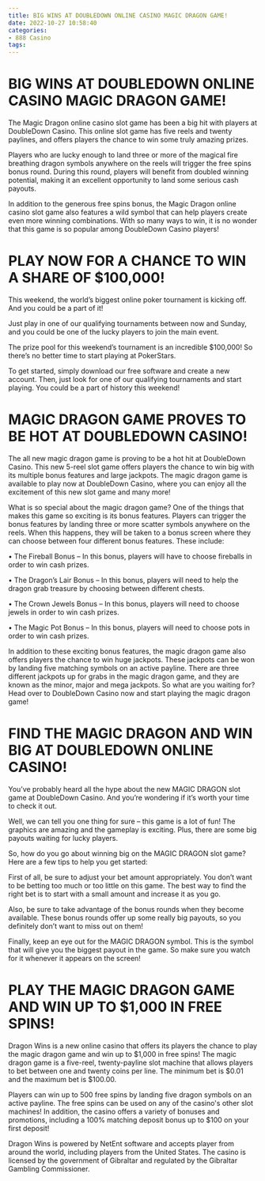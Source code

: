 ```yaml
---
title: BIG WINS AT DOUBLEDOWN ONLINE CASINO MAGIC DRAGON GAME!
date: 2022-10-27 10:58:40
categories:
- 888 Casino
tags:
---
```



#  BIG WINS AT DOUBLEDOWN ONLINE CASINO MAGIC DRAGON GAME!

The Magic Dragon online casino slot game has been a big hit with players at DoubleDown Casino. This online slot game has five reels and twenty paylines, and offers players the chance to win some truly amazing prizes.

Players who are lucky enough to land three or more of the magical fire breathing dragon symbols anywhere on the reels will trigger the free spins bonus round. During this round, players will benefit from doubled winning potential, making it an excellent opportunity to land some serious cash payouts.

In addition to the generous free spins bonus, the Magic Dragon online casino slot game also features a wild symbol that can help players create even more winning combinations. With so many ways to win, it is no wonder that this game is so popular among DoubleDown Casino players!

#  PLAY NOW FOR A CHANCE TO WIN A SHARE OF $100,000!

This weekend, the world’s biggest online poker tournament is kicking off. And you could be a part of it!

Just play in one of our qualifying tournaments between now and Sunday, and you could be one of the lucky players to join the main event.

The prize pool for this weekend’s tournament is an incredible $100,000! So there’s no better time to start playing at PokerStars.

To get started, simply download our free software and create a new account. Then, just look for one of our qualifying tournaments and start playing. You could be a part of history this weekend!

#  MAGIC DRAGON GAME PROVES TO BE HOT AT DOUBLEDOWN CASINO!

The all new magic dragon game is proving to be a hot hit at DoubleDown Casino. This new 5-reel slot game offers players the chance to win big with its multiple bonus features and large jackpots. The magic dragon game is available to play now at DoubleDown Casino, where you can enjoy all the excitement of this new slot game and many more!

What is so special about the magic dragon game? One of the things that makes this game so exciting is its bonus features. Players can trigger the bonus features by landing three or more scatter symbols anywhere on the reels. When this happens, they will be taken to a bonus screen where they can choose between four different bonus features. These include:

• The Fireball Bonus – In this bonus, players will have to choose fireballs in order to win cash prizes.

• The Dragon’s Lair Bonus – In this bonus, players will need to help the dragon grab treasure by choosing between different chests.

• The Crown Jewels Bonus – In this bonus, players will need to choose jewels in order to win cash prizes.

• The Magic Pot Bonus – In this bonus, players will need to choose pots in order to win cash prizes.

In addition to these exciting bonus features, the magic dragon game also offers players the chance to win huge jackpots. These jackpots can be won by landing five matching symbols on an active payline. There are three different jackpots up for grabs in the magic dragon game, and they are known as the minor, major and mega jackpots. So what are you waiting for? Head over to DoubleDown Casino now and start playing the magic dragon game!

#  FIND THE MAGIC DRAGON AND WIN BIG AT DOUBLEDOWN ONLINE CASINO!

You’ve probably heard all the hype about the new MAGIC DRAGON slot game at DoubleDown Casino. And you’re wondering if it’s worth your time to check it out.

Well, we can tell you one thing for sure – this game is a lot of fun! The graphics are amazing and the gameplay is exciting. Plus, there are some big payouts waiting for lucky players.

So, how do you go about winning big on the MAGIC DRAGON slot game? Here are a few tips to help you get started:

First of all, be sure to adjust your bet amount appropriately. You don’t want to be betting too much or too little on this game. The best way to find the right bet is to start with a small amount and increase it as you go.

Also, be sure to take advantage of the bonus rounds when they become available. These bonus rounds offer up some really big payouts, so you definitely don’t want to miss out on them!

Finally, keep an eye out for the MAGIC DRAGON symbol. This is the symbol that will give you the biggest payout in the game. So make sure you watch for it whenever it appears on the screen!

#  PLAY THE MAGIC DRAGON GAME AND WIN UP TO $1,000 IN FREE SPINS!

Dragon Wins is a new online casino that offers its players the chance to play the magic dragon game and win up to $1,000 in free spins! The magic dragon game is a five-reel, twenty-payline slot machine that allows players to bet between one and twenty coins per line. The minimum bet is $0.01 and the maximum bet is $100.00.

Players can win up to 500 free spins by landing five dragon symbols on an active payline. The free spins can be used on any of the casino's other slot machines! In addition, the casino offers a variety of bonuses and promotions, including a 100% matching deposit bonus up to $100 on your first deposit!

Dragon Wins is powered by NetEnt software and accepts player from around the world, including players from the United States. The casino is licensed by the government of Gibraltar and regulated by the Gibraltar Gambling Commissioner.